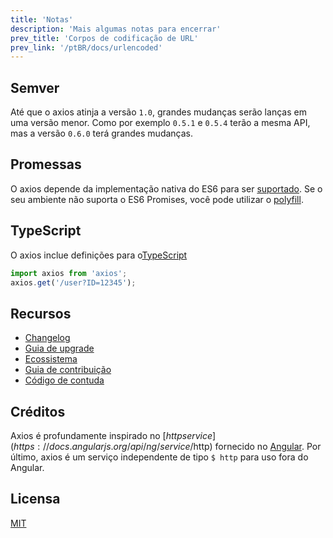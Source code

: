 ```yaml
---
title: 'Notas'
description: 'Mais algumas notas para encerrar'
prev_title: 'Corpos de codificação de URL'
prev_link: '/ptBR/docs/urlencoded'
---
```


## Semver

Até que o axios atinja a versão `1.0`, grandes mudanças serão lanças em uma versão menor. Como por exemplo `0.5.1` e `0.5.4` terão a mesma API, mas a versão `0.6.0` terá grandes mudanças.

## Promessas

O axios depende da implementação nativa do ES6 para ser [suportado](http://caniuse.com/promises). Se o seu ambiente não suporta o ES6 Promises, você pode utilizar o [polyfill](https://github.com/jakearchibald/es6-promise).

## TypeScript
O axios inclue definições para o[TypeScript](http://typescriptlang.org)
```typescript
import axios from 'axios';
axios.get('/user?ID=12345');
```

## Recursos

* [Changelog](https://github.com/axios/axios/blob/master/CHANGELOG.md)
* [Guia de upgrade](https://github.com/axios/axios/blob/master/UPGRADE_GUIDE.md)
* [Ecossistema](https://github.com/axios/axios/blob/master/ECOSYSTEM.md)
* [Guia de contribuição](https://github.com/axios/axios/blob/master/CONTRIBUTING.md)
* [Código de contuda](https://github.com/axios/axios/blob/master/CODE_OF_CONDUCT.md)

## Créditos

Axios é profundamente inspirado no [$http service](https://docs.angularjs.org/api/ng/service/$http) fornecido no [Angular](https://angularjs.org/). Por último, axios é um serviço independente de tipo `$ http` para uso fora do Angular.

## Licensa

[MIT](https://github.com/axios/axios/blob/master/LICENSE)